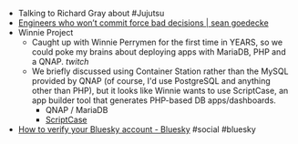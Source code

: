 - Talking to Richard Gray about #Jujutsu
- [Engineers who won’t commit force bad decisions | sean goedecke](https://www.seangoedecke.com/taking-a-position/)
- Winnie Project
	- Caught up with Winnie Perrymen for the first time in YEARS, so we could poke my brains about deploying apps with MariaDB, PHP and a QNAP.  *twitch*
	- We briefly discussed using Container Station rather than the MySQL provided by QNAP (of course, I'd use PostgreSQL and anything other than PHP), but it looks like Winnie wants to use ScriptCase, an app builder tool that generates PHP-based DB apps/dashboards.
		- QNAP / MariaDB
		- [ScriptCase](https://www.scriptcase.net)
- [How to verify your Bluesky account - Bluesky](https://bsky.social/about/blog/4-28-2023-domain-handle-tutorial) #social #bluesky